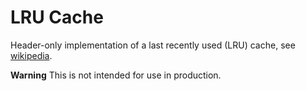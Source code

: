 # LRU Cache

Header-only implementation of a last recently used (LRU) cache, see [wikipedia](https://en.wikipedia.org/wiki/Cache_replacement_policies#Least_recently_used_(LRU)).

**Warning** This is not intended for use in production.
